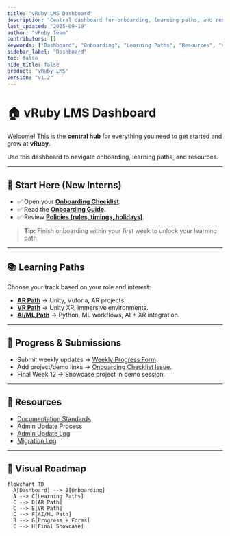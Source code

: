 ```yaml
---
title: "vRuby LMS Dashboard"
description: "Central dashboard for onboarding, learning paths, and resources at vRuby."
last_updated: "2025-09-19"
author: "vRuby Team"
contributors: []
keywords: ["Dashboard", "Onboarding", "Learning Paths", "Resources", "vRuby LMS"]
sidebar_label: "Dashboard"
toc: false
hide_title: false
product: "vRuby LMS"
version: "v1.2"
---
```


# 🏠 vRuby LMS Dashboard

Welcome! This is the **central hub** for everything you need to get started and grow at **vRuby**.  

Use this dashboard to navigate onboarding, learning paths, and resources.

---

## 🚀 Start Here (New Interns)
- ✅ Open your **[Onboarding Checklist](Onboarding/README.md)**.  
- ✅ Read the **[Onboarding Guide](Onboarding/README.md)**.  
- ✅ Review **[Policies (rules, timings, holidays)](Onboarding/Policies.md)**.  

> **Tip:** Finish onboarding within your first week to unlock your learning path.

---

## 📚 Learning Paths
Choose your track based on your role and interest:

- **[AR Path](AR/README.md)** → Unity, Vuforia, AR projects.  
- **[VR Path](VR/README.md)** → Unity XR, immersive environments.  
- **[AI/ML Path](AI/README.md)** → Python, ML workflows, AI + XR integration.  

---

## 📝 Progress & Submissions
- Submit weekly updates → [Weekly Progress Form](Forms/Weekly_Progress.md).  
- Add project/demo links → [Onboarding Checklist Issue](Onboarding/checklist.md).  
- Final Week 12 → Showcase project in demo session.  

---

## 📂 Resources
- [Documentation Standards](Documentation-Standards.md)  
- [Admin Update Process](ADMIN_Update_Process.md)  
- [Admin Update Log](ADMIN_Update_Log.md)  
- [Migration Log](MIGRATION_LOG.md)  

---

## 🔄 Visual Roadmap
```mermaid
flowchart TD
  A[Dashboard] --> B[Onboarding]
  A --> C[Learning Paths]
  C --> D[AR Path]
  C --> E[VR Path]
  C --> F[AI/ML Path]
  B --> G[Progress + Forms]
  C --> H[Final Showcase]
```
